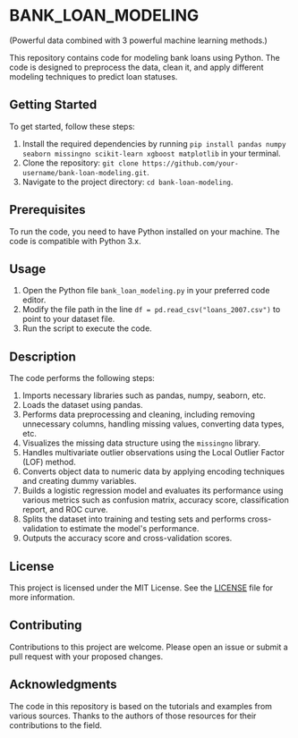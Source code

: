 # BANK_LOAN_MODELING
(Powerful data combined with 3 powerful machine learning methods.)


This repository contains code for modeling bank loans using Python. The code is designed to preprocess the data, clean it, and apply different modeling techniques to predict loan statuses. 

## Getting Started

To get started, follow these steps:

1. Install the required dependencies by running `pip install pandas numpy seaborn missingno scikit-learn xgboost matplotlib` in your terminal.
2. Clone the repository: `git clone https://github.com/your-username/bank-loan-modeling.git`.
3. Navigate to the project directory: `cd bank-loan-modeling`.

## Prerequisites

To run the code, you need to have Python installed on your machine. The code is compatible with Python 3.x.

## Usage

1. Open the Python file `bank_loan_modeling.py` in your preferred code editor.
2. Modify the file path in the line `df = pd.read_csv("loans_2007.csv")` to point to your dataset file.
3. Run the script to execute the code.

## Description

The code performs the following steps:

1. Imports necessary libraries such as pandas, numpy, seaborn, etc.
2. Loads the dataset using pandas.
3. Performs data preprocessing and cleaning, including removing unnecessary columns, handling missing values, converting data types, etc.
4. Visualizes the missing data structure using the `missingno` library.
5. Handles multivariate outlier observations using the Local Outlier Factor (LOF) method.
6. Converts object data to numeric data by applying encoding techniques and creating dummy variables.
7. Builds a logistic regression model and evaluates its performance using various metrics such as confusion matrix, accuracy score, classification report, and ROC curve.
8. Splits the dataset into training and testing sets and performs cross-validation to estimate the model's performance.
9. Outputs the accuracy score and cross-validation scores.

## License

This project is licensed under the MIT License. See the [LICENSE](LICENSE) file for more information.

## Contributing

Contributions to this project are welcome. Please open an issue or submit a pull request with your proposed changes.

## Acknowledgments

The code in this repository is based on the tutorials and examples from various sources. Thanks to the authors of those resources for their contributions to the field.

